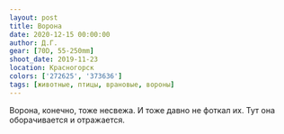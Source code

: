 ```yaml
---
layout: post
title: Ворона
date: 2020-12-15 00:00:00
author: Д.Г.
gear: [70D, 55-250mm]
shoot_date: 2019-11-23
location: Красногорск
colors: ['272625', '373636']
tags: [животные, птицы, врановые, вороны]
---
```

Ворона, конечно, тоже несвежа. И тоже давно не фоткал их. Тут она оборачивается и отражается.
